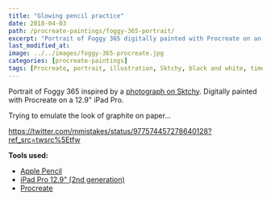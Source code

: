 ```yaml
---
title: "Glowing pencil practice"
date: 2018-04-03
path: /procreate-paintings/foggy-365-portrait/
excerpt: "Portrait of Foggy 365 digitally painted with Procreate on an iPad."
last_modified_at:
image: ../../images/foggy-365-procreate.jpg
categories: [procreate-paintings]
tags: [Procreate, portrait, illustration, Sktchy, black and white, time lapse]
---
```


Portrait of Foggy 365 inspired by a [photograph on Sktchy](https://sktchy.com/QFzi9D). Digitally painted with Procreate on a 12.9" iPad Pro.

Trying to emulate the look of graphite on paper...

https://twitter.com/mmistakes/status/977574457278640128?ref_src=twsrc%5Etfw

**Tools used:**

- [Apple Pencil](https://www.apple.com/apple-pencil/)
- [iPad Pro 12.9" (2nd generation)](https://www.apple.com/ipad-pro/)
- [Procreate](https://procreate.art/)
